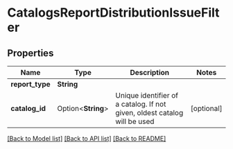 # CatalogsReportDistributionIssueFilter

## Properties

Name | Type | Description | Notes
------------ | ------------- | ------------- | -------------
**report_type** | **String** |  | 
**catalog_id** | Option<**String**> | Unique identifier of a catalog. If not given, oldest catalog will be used | [optional]

[[Back to Model list]](../README.md#documentation-for-models) [[Back to API list]](../README.md#documentation-for-api-endpoints) [[Back to README]](../README.md)


